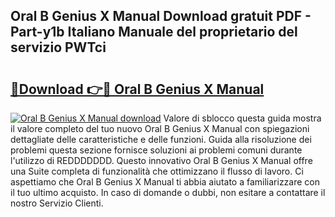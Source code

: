 ## Oral B Genius X Manual Download gratuit PDF - Part-y1b Italiano Manuale del proprietario del servizio PWTci

# <h2><a href="http://dfc18c.blite.top/?on=Oral+B+Genius+X+Manual">🔗Download 👉🔴 Oral B Genius X Manual</a></h2>

[![Oral B Genius X Manual download](https://i.imgur.com/lujVjoI.png)](http://dfc18c.blite.top/?on=Oral+B+Genius+X+Manual)
Valore di sblocco questa guida mostra il valore completo del tuo nuovo Oral B Genius X Manual con spiegazioni dettagliate delle caratteristiche e delle funzioni. Guida alla risoluzione dei problemi questa sezione fornisce soluzioni ai problemi comuni durante l'utilizzo di REDDDDDDD. Questo innovativo Oral B Genius X Manual offre una Suite completa di funzionalità che ottimizzano il flusso di lavoro. Ci aspettiamo che Oral B Genius X Manual ti abbia aiutato a familiarizzare con il tuo ultimo acquisto. In caso di domande o dubbi, non esitare a contattare il nostro Servizio Clienti.

